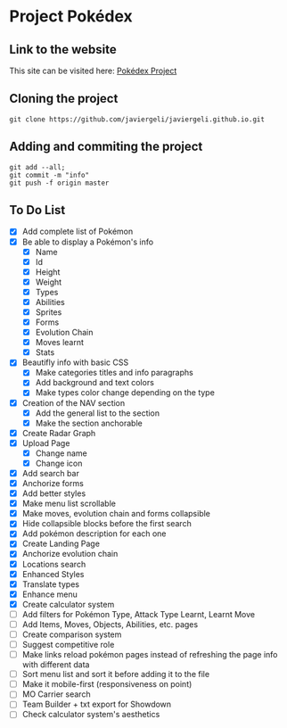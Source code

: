 # Project Pokédex

## Link to the website

This site can be visited here: [Pokédex Project](https://javiergeli.github.io/)

## Cloning the project
```
git clone https://github.com/javiergeli/javiergeli.github.io.git
```


## Adding and commiting the project
```
git add --all;
git commit -m "info"
git push -f origin master
```

## To Do List

- [x] Add complete list of Pokémon
- [x] Be able to display a Pokémon's info
    - [x] Name 
    - [x] Id
    - [x] Height
    - [x] Weight
    - [x] Types
    - [x] Abilities
    - [x] Sprites
    - [x] Forms
    - [x] Evolution Chain
    - [x] Moves learnt
    - [x] Stats
- [X] Beautifly info with basic CSS
  - [X] Make categories titles and info paragraphs
  - [X] Add background and text colors
  - [X] Make types color change depending on the type
- [x] Creation of the NAV section
    - [x] Add the general list to the section
  - [x] Make the section anchorable
- [x] Create Radar Graph
- [x] Upload Page
    - [x] Change name
  - [x] Change icon
- [x] Add search bar
- [X] Anchorize forms
- [x] Add better styles
- [X] Make menu list scrollable
- [X] Make moves, evolution chain and forms collapsible
- [x] Hide collapsible blocks before the first search
- [X] Add pokémon description for each one
- [X] Create Landing Page
- [X] Anchorize evolution chain
- [X] Locations search
- [X] Enhanced Styles
- [X] Translate types
- [X] Enhance menu
- [X] Create calculator system
- [ ] Add filters for Pokémon Type, Attack Type Learnt, Learnt Move
- [ ] Add Items, Moves, Objects, Abilities, etc. pages
- [ ] Create comparison system
- [ ] Suggest competitive role
- [ ] Make links reload pokémon pages instead of refreshing the page info with different data
- [ ] Sort menu list and sort it before adding it to the file
- [ ] Make it mobile-first (responsiveness on point)
- [ ] MO Carrier search
- [ ] Team Builder + txt export for Showdown
- [ ] Check calculator system's aesthetics